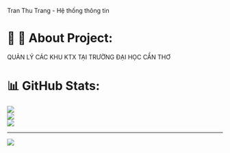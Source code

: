 Tran Thu Trang - Hệ thống thông tin
# 💫 🔭 About Project:
QUẢN LÝ CÁC KHU KTX TẠI TRƯỜNG ĐẠI HỌC CẦN THƠ
# 📊 GitHub Stats:
![](https://github-readme-stats.vercel.app/api?username=trangtrang-013539&theme=dark&hide_border=false&include_all_commits=false&count_private=false)<br/>
![](https://github-readme-streak-stats.herokuapp.com/?user=trangtrang-013539&theme=dark&hide_border=false)<br/>
![](https://github-readme-stats.vercel.app/api/top-langs/?username=trangtrang-013539&theme=dark&hide_border=false&include_all_commits=false&count_private=false&layout=compact)

---
[![](https://visitcount.itsvg.in/api?id=trangtrang-013539&icon=0&color=0)](https://visitcount.itsvg.in)

<!-- Proudly created with GPRM ( https://gprm.itsvg.in ) -->
